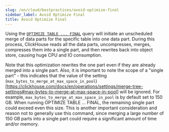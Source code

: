 ```yaml
---
slug: /en/cloud/bestpractices/avoid-optimize-final
sidebar_label: Avoid Optimize Final
title: Avoid Optimize Final
---
```


Using the [`OPTIMIZE TABLE ... FINAL`](/docs/en/sql-reference/statements/optimize/) query will initiate an unscheduled merge of data parts for the specific table into one data part. During this process, ClickHouse reads all the data parts, uncompresses, merges, compresses them into a single part, and then rewrites back into object store, causing huge CPU and IO consumption.

Note that this optimization rewrites the one part even if they are already merged into a single part. Also, it is important to note the scope of a "single part" - this indicates that the value of the setting (`max_bytes_to_merge_at_max_space_in_pool`)[https://clickhouse.com/docs/en/operations/settings/merge-tree-settings#max-bytes-to-merge-at-max-space-in-pool] will be ignored. For example, `max_bytes_to_merge_at_max_space_in_pool` is by default set to 150 GB. When running OPTIMIZE TABLE ... FINAL, the remaining single part could exceed even this size. This is another important consideration and reason not to generally use this command, since merging a large number of 150 GB parts into a single part could require a significant amount of time and/or memory.


